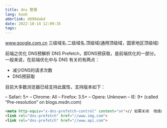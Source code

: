 ```yaml
---
title: dns 整理
lang: book
abbrlink: d099dabd
date: 2022-10-14 12:09:35
tags:
---
```



www.google.com.cn 
三级域名.二级域名.顶级域(通用顶级域，国家地区顶级域)



前端之优化 DNS预解析
DNS Prefetch，即DNS预获取，是前端优化的一部分。一般来说，在前端优化中与 DNS 有关的有两点：
 + 减少DNS的请求次数
 + DNS预获取 

 目前大多数浏览器已经支持此属性，支持版本如下：

– Safari: 5+
– Chrome: All
– Firefox: 3.5+
– Opera: Unknown
– IE: 9+ (called “Pre-resolution” on blogs.msdn.com)

```html
<meta http-equiv="x-dns-prefetch-control" content="on">// 如需关闭  改成off
<link rel="dns-prefetch" href="//www.img.com">
<link rel="dns-prefetch" href="//www.api.com">
```